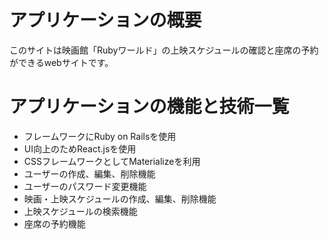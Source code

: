 # アプリケーションの概要
このサイトは映画館「Rubyワールド」の上映スケジュールの確認と座席の予約ができるwebサイトです。

# アプリケーションの機能と技術一覧
* フレームワークにRuby on Railsを使用
* UI向上のためReact.jsを使用
* CSSフレームワークとしてMaterializeを利用
* ユーザーの作成、編集、削除機能
* ユーザーのパスワード変更機能
* 映画・上映スケジュールの作成、編集、削除機能
* 上映スケジュールの検索機能
* 座席の予約機能